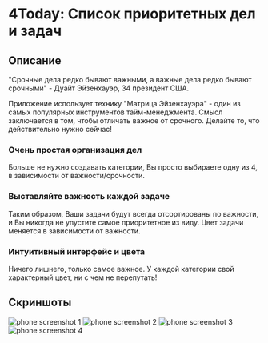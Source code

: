 # 4Today: Список приоритетных дел и задач

## Описание
"Срочные дела редко бывают важными, а важные дела редко бывают срочными" - Дуайт Эйзенхауэр, 34 президент США. 

Приложение использует технику "Матрица Эйзенхауэра" - один из самых популярных инструментов тайм-менеджмента. Смысл заключается в том, чтобы отличать важное от срочного. Делайте то, что действительно нужно сейчас!

### Очень простая организация дел
Больше не нужно создавать категории, Вы просто выбираете одну из 4, в зависимости от важности/срочности.

### Выставляйте важность каждой задаче
Таким образом, Ваши задачи будут всегда отсортированы по важности, и Вы никогда не упустите самое приоритетное из виду. Цвет задачи меняется в зависимости от важности.

### Интуитивный интерфейс и цвета
Ничего лишнего, только самое важное. У каждой категории свой характерный цвет, ни с чем не перепутать!


## Скриншоты
![phone screenshot 1](https://user-images.githubusercontent.com/18073072/31987408-6d07eb92-b974-11e7-9514-dcfa4d7a2b23.jpg)
![phone screenshot 2](https://user-images.githubusercontent.com/18073072/31987409-6d293568-b974-11e7-8116-da6d0ee6b833.jpg)
![phone screenshot 3](https://user-images.githubusercontent.com/18073072/31987410-6d4c1416-b974-11e7-9246-0ad9f7d2bcec.jpg)
![phone screenshot 4](https://user-images.githubusercontent.com/18073072/31987411-6d71f69a-b974-11e7-918e-1e468f38c266.jpg)
